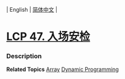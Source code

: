 | English | [简体中文](README.md) |

# [LCP 47. 入场安检](https://leetcode-cn.com/problems/oPs9Bm)
 ### Description

**Related Topics**  [Array](https://leetcode-cn.com/tag/array) [Dynamic Programming](https://leetcode-cn.com/tag/dynamic-programming) 